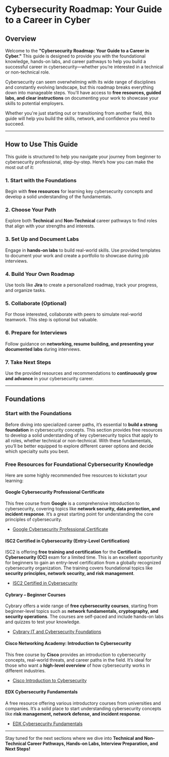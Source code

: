 # Cybersecurity Roadmap: Your Guide to a Career in Cyber

## Overview
Welcome to the **"Cybersecurity Roadmap: Your Guide to a Career in Cyber."** This guide is designed to provide you with the foundational knowledge, hands-on labs, and career pathways to help you build a successful career in cybersecurity—whether you’re interested in a technical or non-technical role.

Cybersecurity can seem overwhelming with its wide range of disciplines and constantly evolving landscape, but this roadmap breaks everything down into manageable steps. You'll have access to **free resources, guided labs, and clear instructions** on documenting your work to showcase your skills to potential employers.

Whether you're just starting out or transitioning from another field, this guide will help you build the skills, network, and confidence you need to succeed.

---

## How to Use This Guide
This guide is structured to help you navigate your journey from beginner to cybersecurity professional, step-by-step. Here’s how you can make the most out of it:

### 1. Start with the Foundations
Begin with **free resources** for learning key cybersecurity concepts and develop a solid understanding of the fundamentals.

### 2. Choose Your Path
Explore both **Technical** and **Non-Technical** career pathways to find roles that align with your strengths and interests.

### 3. Set Up and Document Labs
Engage in **hands-on labs** to build real-world skills. Use provided templates to document your work and create a portfolio to showcase during job interviews.

### 4. Build Your Own Roadmap
Use tools like **Jira** to create a personalized roadmap, track your progress, and organize tasks.

### 5. Collaborate (Optional)
For those interested, collaborate with peers to simulate real-world teamwork. This step is optional but valuable.

### 6. Prepare for Interviews
Follow guidance on **networking, resume building, and presenting your documented labs** during interviews.

### 7. Take Next Steps
Use the provided resources and recommendations to **continuously grow and advance** in your cybersecurity career.

---

## Foundations
### Start with the Foundations
Before diving into specialized career paths, it’s essential to **build a strong foundation** in cybersecurity concepts. This section provides free resources to develop a solid understanding of key cybersecurity topics that apply to all roles, whether technical or non-technical. With these fundamentals, you’ll be better equipped to explore different career options and decide which specialty suits you best.

### Free Resources for Foundational Cybersecurity Knowledge
Here are some highly recommended free resources to kickstart your learning:

#### **Google Cybersecurity Professional Certificate**
This free course from **Google** is a comprehensive introduction to cybersecurity, covering topics like **network security, data protection, and incident response**. It’s a great starting point for understanding the core principles of cybersecurity.
- [Google Cybersecurity Professional Certificate](https://grow.google/certificates/cybersecurity/)

#### **ISC2 Certified in Cybersecurity (Entry-Level Certification)**
ISC2 is offering **free training and certification** for the **Certified in Cybersecurity (CC)** exam for a limited time. This is an excellent opportunity for beginners to gain an entry-level certification from a globally recognized cybersecurity organization. The training covers foundational topics like **security principles, network security, and risk management**.
- [ISC2 Certified in Cybersecurity](https://www.isc2.org/Certifications/CC)

#### **Cybrary – Beginner Courses**
Cybrary offers a wide range of **free cybersecurity courses**, starting from beginner-level topics such as **network fundamentals, cryptography, and security operations**. The courses are self-paced and include hands-on labs and quizzes to test your knowledge.
- [Cybrary IT and Cybersecurity Foundations](https://www.cybrary.it/course/it-and-cybersecurity-foundations/)

#### **Cisco Networking Academy: Introduction to Cybersecurity**
This free course by **Cisco** provides an introduction to cybersecurity concepts, real-world threats, and career paths in the field. It’s ideal for those who want a **high-level overview** of how cybersecurity works in different industries.
- [Cisco Introduction to Cybersecurity](https://www.netacad.com/courses/intro-cybersecurity)

#### **EDX Cybersecurity Fundamentals**
A free resource offering various introductory courses from universities and companies. It’s a solid place to start understanding cybersecurity concepts like **risk management, network defense, and incident response**.
- [EDX Cybersecurity Fundamentals](https://www.edx.org/learn/cybersecurity)

---

Stay tuned for the next sections where we dive into **Technical and Non-Technical Career Pathways, Hands-on Labs, Interview Preparation, and Next Steps!**
